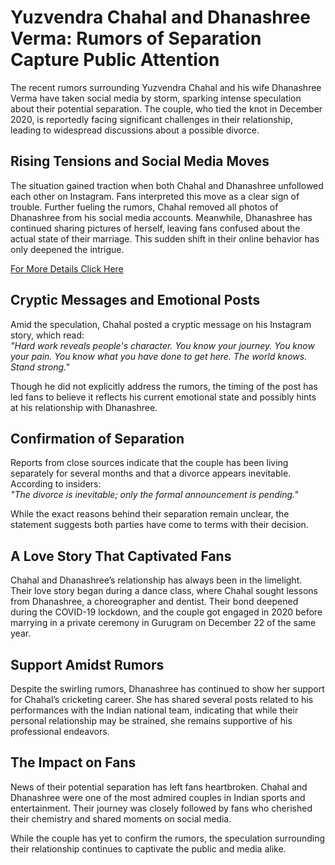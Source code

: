 # Yuzvendra Chahal and Dhanashree Verma: Rumors of Separation Capture Public Attention

The recent rumors surrounding Yuzvendra Chahal and his wife Dhanashree Verma have taken social media by storm, sparking intense speculation about their potential separation. The couple, who tied the knot in December 2020, is reportedly facing significant challenges in their relationship, leading to widespread discussions about a possible divorce.

## Rising Tensions and Social Media Moves

The situation gained traction when both Chahal and Dhanashree unfollowed each other on Instagram. Fans interpreted this move as a clear sign of trouble. Further fueling the rumors, Chahal removed all photos of Dhanashree from his social media accounts. Meanwhile, Dhanashree has continued sharing pictures of herself, leaving fans confused about the actual state of their marriage. This sudden shift in their online behavior has only deepened the intrigue.

[For More Details Click Here](https://localharyana.com/entertainment/yuzvendra-chahal-breaks-silence-on-divorce-rumours-with-dhanashree-verma)

## Cryptic Messages and Emotional Posts

Amid the speculation, Chahal posted a cryptic message on his Instagram story, which read:  
*"Hard work reveals people's character. You know your journey. You know your pain. You know what you have done to get here. The world knows. Stand strong."*  

Though he did not explicitly address the rumors, the timing of the post has led fans to believe it reflects his current emotional state and possibly hints at his relationship with Dhanashree.

## Confirmation of Separation

Reports from close sources indicate that the couple has been living separately for several months and that a divorce appears inevitable. According to insiders:  
*"The divorce is inevitable; only the formal announcement is pending."*  

While the exact reasons behind their separation remain unclear, the statement suggests both parties have come to terms with their decision.

## A Love Story That Captivated Fans

Chahal and Dhanashree’s relationship has always been in the limelight. Their love story began during a dance class, where Chahal sought lessons from Dhanashree, a choreographer and dentist. Their bond deepened during the COVID-19 lockdown, and the couple got engaged in 2020 before marrying in a private ceremony in Gurugram on December 22 of the same year.

## Support Amidst Rumors

Despite the swirling rumors, Dhanashree has continued to show her support for Chahal’s cricketing career. She has shared several posts related to his performances with the Indian national team, indicating that while their personal relationship may be strained, she remains supportive of his professional endeavors.

## The Impact on Fans

News of their potential separation has left fans heartbroken. Chahal and Dhanashree were one of the most admired couples in Indian sports and entertainment. Their journey was closely followed by fans who cherished their chemistry and shared moments on social media.

While the couple has yet to confirm the rumors, the speculation surrounding their relationship continues to captivate the public and media alike.
